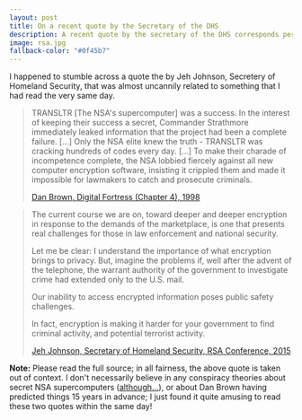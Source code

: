 ```yaml
---
layout: post
title: On a recent quote by the Secretary of the DHS
description: A recent quote by the secretary of the DHS corresponds perfectly to a quote from the almost dystopian book "Digital Fortress". Coincidence? Yes, 100%. Still, it's pretty amusing.
image: rsa.jpg
fallback-color: "#0f45b7"
---
```


I happened to stumble across a quote the by Jeh Johnson, Secretery of Homeland Security, that was almost uncannily related to something that I had read the very same day.

>TRANSLTR [The NSA's supercomputer] was a success. In the interest of keeping their success a secret, Commander Strathmore immediately leaked information that the project had been a complete failure. [...] Only the NSA elite knew the truth - TRANSLTR was cracking hundreds of codes every day. [...] To make their charade of incompetence complete, the NSA lobbied fiercely against all new computer encryption software, insisting it crippled them and made it impossible for lawmakers to catch and prosecute criminals.
>
> [Dan Brown, Digital Fortress (Chapter 4), 1998](http://www.amazon.com/Digital-Fortress-Thriller-Dan-Brown/dp/0312944926)


>The current course we are on, toward deeper and deeper encryption in response to the demands of the marketplace, is one that presents real challenges for those in law enforcement and national security.
>
>Let me be clear: I understand the importance of what encryption brings to privacy. But, imagine the problems if, well after the advent of the telephone, the warrant authority of the government to investigate crime had extended only to the U.S. mail.
>
>Our inability to access encrypted information poses public safety challenges.
>
>In fact, encryption is making it harder for your government to find criminal activity, and potential terrorist activity. 
> 
> [Jeh Johnson, Secretary of Homeland Security, RSA Conference, 2015](https://www.dhs.gov/news/2015/04/21/remarks-secretary-homeland-security-jeh-johnson-rsa-conference-2015)

**Note:** Please read the full source; in all fairness, the above quote is taken out of context. I don't necessarily believe in any conspiracy theories about secret NSA supercomputers ([although...](https://freedom-to-tinker.com/blog/haldermanheninger/how-is-nsa-breaking-so-much-crypto/)), or about Dan Brown having predicted things 15 years in advance; I just found it quite amusing to read these two quotes within the same day!